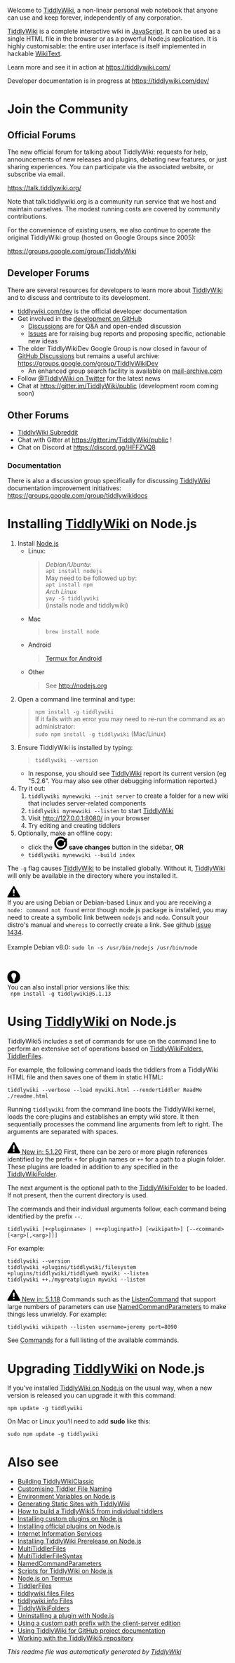 <p>Welcome to <a class="tc-tiddlylink tc-tiddlylink-resolves" href="https://tiddlywiki.com/static/TiddlyWiki.html">TiddlyWiki</a>, a non-linear personal web notebook that anyone can use and keep forever, independently of any corporation.</p><p><a class="tc-tiddlylink tc-tiddlylink-resolves" href="https://tiddlywiki.com/static/TiddlyWiki.html">TiddlyWiki</a> is a complete interactive wiki in <a class="tc-tiddlylink tc-tiddlylink-resolves" href="https://tiddlywiki.com/static/JavaScript.html">JavaScript</a>. It can be used as a single HTML file in the browser or as a powerful Node.js application. It is highly customisable: the entire user interface is itself implemented in hackable <a class="tc-tiddlylink tc-tiddlylink-resolves" href="https://tiddlywiki.com/static/WikiText.html">WikiText</a>.</p><p>Learn more and see it in action at <a class="tc-tiddlylink-external" href="https://tiddlywiki.com/" rel="noopener noreferrer" target="_blank">https://tiddlywiki.com/</a></p><p>Developer documentation is in progress at <a class="tc-tiddlylink-external" href="https://tiddlywiki.com/dev/" rel="noopener noreferrer" target="_blank">https://tiddlywiki.com/dev/</a></p><h1 class="">Join the Community</h1><p>
<h2 class="">Official Forums</h2><p>The new official forum for talking about TiddlyWiki: requests for help, announcements of new releases and plugins, debating new features, or just sharing experiences. You can participate via the associated website, or subscribe via email.</p><p><a class="tc-tiddlylink-external" href="https://talk.tiddlywiki.org/" rel="noopener noreferrer" target="_blank">https://talk.tiddlywiki.org/</a></p><p>Note that talk.tiddlywiki.org is a community run service that we host and maintain ourselves. The modest running costs are covered by community contributions.</p><p>For the convenience of existing users, we also continue to operate the original TiddlyWiki group (hosted on Google Groups since 2005):</p><p><a class="tc-tiddlylink-external" href="https://groups.google.com/group/TiddlyWiki" rel="noopener noreferrer" target="_blank">https://groups.google.com/group/TiddlyWiki</a></p><h2 class="">Developer Forums</h2><p>There are several resources for developers to learn more about <a class="tc-tiddlylink tc-tiddlylink-resolves" href="https://tiddlywiki.com/static/TiddlyWiki.html">TiddlyWiki</a> and to discuss and contribute to its development.</p><ul><li><a class="tc-tiddlylink-external" href="https://tiddlywiki.com/dev" rel="noopener noreferrer" target="_blank">tiddlywiki.com/dev</a> is the official developer documentation</li><li>Get involved in the <a class="tc-tiddlylink-external" href="https://github.com/Jermolene/TiddlyWiki5" rel="noopener noreferrer" target="_blank">development on GitHub</a><ul><li><a class="tc-tiddlylink-external" href="https://github.com/Jermolene/TiddlyWiki5/discussions" rel="noopener noreferrer" target="_blank">Discussions</a> are for Q&amp;A and open-ended discussion</li><li><a class="tc-tiddlylink-external" href="https://github.com/Jermolene/TiddlyWiki5/issues" rel="noopener noreferrer" target="_blank">Issues</a> are for raising bug reports and proposing specific, actionable new ideas</li></ul></li><li>The older TiddlyWikiDev Google Group is now closed in favour of <a class="tc-tiddlylink-external" href="https://github.com/Jermolene/TiddlyWiki5/discussions" rel="noopener noreferrer" target="_blank">GitHub Discussions</a> but remains a useful archive: <a class="tc-tiddlylink-external" href="https://groups.google.com/group/TiddlyWikiDev" rel="noopener noreferrer" target="_blank">https://groups.google.com/group/TiddlyWikiDev</a><ul><li>An enhanced group search facility is available on <a class="tc-tiddlylink-external" href="https://www.mail-archive.com/tiddlywikidev@googlegroups.com/" rel="noopener noreferrer" target="_blank">mail-archive.com</a></li></ul></li><li>Follow <a class="tc-tiddlylink-external" href="http://twitter.com/#!/TiddlyWiki" rel="noopener noreferrer" target="_blank">@TiddlyWiki on Twitter</a> for the latest news</li><li>Chat at <a class="tc-tiddlylink-external" href="https://gitter.im/TiddlyWiki/public" rel="noopener noreferrer" target="_blank">https://gitter.im/TiddlyWiki/public</a> (development room coming soon)</li></ul><h2 class="">Other Forums</h2><ul><li><a class="tc-tiddlylink-external" href="https://www.reddit.com/r/TiddlyWiki5/" rel="noopener noreferrer" target="_blank">TiddlyWiki Subreddit</a></li><li>Chat with Gitter at <a class="tc-tiddlylink-external" href="https://gitter.im/TiddlyWiki/public" rel="noopener noreferrer" target="_blank">https://gitter.im/TiddlyWiki/public</a> !</li><li>Chat on Discord at <a class="tc-tiddlylink-external" href="https://discord.gg/HFFZVQ8" rel="noopener noreferrer" target="_blank">https://discord.gg/HFFZVQ8</a></li></ul><h3 class="">Documentation</h3><p>There is also a discussion group specifically for discussing <a class="tc-tiddlylink tc-tiddlylink-resolves" href="https://tiddlywiki.com/static/TiddlyWiki.html">TiddlyWiki</a> documentation improvement initiatives: <a class="tc-tiddlylink-external" href="https://groups.google.com/group/tiddlywikidocs" rel="noopener noreferrer" target="_blank">https://groups.google.com/group/tiddlywikidocs</a>
</p>
</p><h1 class="">Installing <a class="tc-tiddlylink tc-tiddlylink-resolves" href="https://tiddlywiki.com/static/TiddlyWiki.html">TiddlyWiki</a> on Node.js</h1><ol><li>Install <a class="tc-tiddlylink tc-tiddlylink-resolves" href="https://tiddlywiki.com/static/Node.js.html">Node.js</a><ul><li>Linux: <blockquote><div><em>Debian/Ubuntu</em>:<br><code>apt install nodejs</code><br>May need to be followed up by:<br><code>apt install npm</code></div><div><em>Arch Linux</em><br><code>yay -S tiddlywiki</code> <br>(installs node and tiddlywiki)</div></blockquote></li><li>Mac<blockquote><div><code>brew install node</code></div></blockquote></li><li>Android<blockquote><div><a class="tc-tiddlylink tc-tiddlylink-resolves" href="https://tiddlywiki.com/static/Serving%2520TW5%2520from%2520Android.html">Termux for Android</a></div></blockquote></li><li>Other <blockquote><div>See <a class="tc-tiddlylink-external" href="http://nodejs.org" rel="noopener noreferrer" target="_blank">http://nodejs.org</a></div></blockquote></li></ul></li><li>Open a command line terminal and type:<blockquote><div><code>npm install -g tiddlywiki</code></div><div>If it fails with an error you may need to re-run the command as an administrator:</div><div><code>sudo npm install -g tiddlywiki</code> (Mac/Linux)</div></blockquote></li><li>Ensure TiddlyWiki is installed by typing:<blockquote><div><code>tiddlywiki --version</code></div></blockquote><ul><li>In response, you should see <a class="tc-tiddlylink tc-tiddlylink-resolves" href="https://tiddlywiki.com/static/TiddlyWiki.html">TiddlyWiki</a> report its current version (eg "5.2.6". You may also see other debugging information reported.)</li></ul></li><li>Try it out:<ol><li><code>tiddlywiki mynewwiki --init server</code> to create a folder for a new wiki that includes server-related components</li><li><code>tiddlywiki mynewwiki --listen</code> to start <a class="tc-tiddlylink tc-tiddlylink-resolves" href="https://tiddlywiki.com/static/TiddlyWiki.html">TiddlyWiki</a></li><li>Visit <a class="tc-tiddlylink-external" href="http://127.0.0.1:8080/" rel="noopener noreferrer" target="_blank">http://127.0.0.1:8080/</a> in your browser</li><li>Try editing and creating tiddlers</li></ol></li><li>Optionally, make an offline copy:<ul><li>click the <span class="doc-icon"><svg class="tc-image-save-button-dynamic tc-image-button" height="22pt" viewBox="0 0 128 128" width="22pt">
<g class="tc-image-save-button-dynamic-clean">
<path d="M120.783 34.33c4.641 8.862 7.266 18.948 7.266 29.646 0 35.347-28.653 64-64 64-35.346 0-64-28.653-64-64 0-35.346 28.654-64 64-64 18.808 0 35.72 8.113 47.43 21.03l2.68-2.68c3.13-3.13 8.197-3.132 11.321-.008 3.118 3.118 3.121 8.193-.007 11.32l-4.69 4.691zm-12.058 12.058a47.876 47.876 0 013.324 17.588c0 26.51-21.49 48-48 48s-48-21.49-48-48 21.49-48 48-48c14.39 0 27.3 6.332 36.098 16.362L58.941 73.544 41.976 56.578c-3.127-3.127-8.201-3.123-11.32-.005-3.123 3.124-3.119 8.194.006 11.319l22.617 22.617a7.992 7.992 0 005.659 2.347c2.05 0 4.101-.783 5.667-2.349l44.12-44.12z" fill-rule="evenodd"></path>
</g>
<g class="tc-image-save-button-dynamic-dirty">
<path d="M64.856912,0 C100.203136,0 128.856912,28.653776 128.856912,64 C128.856912,99.346224 100.203136,128 64.856912,128 C29.510688,128 0.856911958,99.346224 0.856911958,64 C0.856911958,28.653776 29.510688,0 64.856912,0 Z M64.856912,16 C38.347244,16 16.856912,37.490332 16.856912,64 C16.856912,90.509668 38.347244,112 64.856912,112 C91.3665799,112 112.856912,90.509668 112.856912,64 C112.856912,37.490332 91.3665799,16 64.856912,16 Z"></path>
<circle cx="65" cy="64" r="32"></circle>
</g>
</svg></span> <strong>save changes</strong> button in the sidebar, <strong>OR</strong></li><li><code>tiddlywiki mynewwiki --build index</code></li></ul></li></ol><p>The <code>-g</code> flag causes <a class="tc-tiddlylink tc-tiddlylink-resolves" href="https://tiddlywiki.com/static/TiddlyWiki.html">TiddlyWiki</a> to be installed globally. Without it, <a class="tc-tiddlylink tc-tiddlylink-resolves" href="https://tiddlywiki.com/static/TiddlyWiki.html">TiddlyWiki</a> will only be available in the directory where you installed it.</p><p><div class="doc-icon-block"><div class="doc-block-icon"><svg class="tc-image-warning tc-image-button" height="22pt" viewBox="0 0 128 128" width="22pt"><path d="M57.072 11c3.079-5.333 10.777-5.333 13.856 0l55.426 96c3.079 5.333-.77 12-6.928 12H8.574c-6.158 0-10.007-6.667-6.928-12l55.426-96zM64 37c-4.418 0-8 3.582-8 7.994v28.012C56 77.421 59.59 81 64 81c4.418 0 8-3.582 8-7.994V44.994C72 40.579 68.41 37 64 37zm0 67a8 8 0 100-16 8 8 0 000 16z" fill-rule="evenodd"></path></svg></div> If you are using Debian or Debian-based Linux and you are receiving a <code>node: command not found</code> error though node.js package is installed, you may need to create a symbolic link between <code>nodejs</code> and <code>node</code>. Consult your distro's manual and <code>whereis</code> to correctly create a link. See github <a class="tc-tiddlylink-external" href="http://github.com/Jermolene/TiddlyWiki5/issues/1434" rel="noopener noreferrer" target="_blank">issue 1434</a>. <br><br>Example Debian v8.0: <code>sudo ln -s /usr/bin/nodejs /usr/bin/node</code></div></p><p><br>
<div class="doc-icon-block"><div class="doc-block-icon"><svg class="tc-image-tip tc-image-button" height="22pt" viewBox="0 0 128 128" width="22pt"><path d="M64 128.242c35.346 0 64-28.654 64-64 0-35.346-28.654-64-64-64-35.346 0-64 28.654-64 64 0 35.346 28.654 64 64 64zm11.936-36.789c-.624 4.129-5.73 7.349-11.936 7.349-6.206 0-11.312-3.22-11.936-7.349C54.33 94.05 58.824 95.82 64 95.82c5.175 0 9.67-1.769 11.936-4.366zm0 4.492c-.624 4.13-5.73 7.349-11.936 7.349-6.206 0-11.312-3.22-11.936-7.349 2.266 2.597 6.76 4.366 11.936 4.366 5.175 0 9.67-1.769 11.936-4.366zm0 4.456c-.624 4.129-5.73 7.349-11.936 7.349-6.206 0-11.312-3.22-11.936-7.349 2.266 2.597 6.76 4.366 11.936 4.366 5.175 0 9.67-1.769 11.936-4.366zm0 4.492c-.624 4.13-5.73 7.349-11.936 7.349-6.206 0-11.312-3.22-11.936-7.349 2.266 2.597 6.76 4.366 11.936 4.366 5.175 0 9.67-1.769 11.936-4.366zM64.3 24.242c11.618 0 23.699 7.82 23.699 24.2S75.92 71.754 75.92 83.576c0 5.873-5.868 9.26-11.92 9.26s-12.027-3.006-12.027-9.26C51.973 71.147 40 65.47 40 48.442s12.683-24.2 24.301-24.2z" fill-rule="evenodd"></path></svg></div> You can also install prior versions like this: <br><code> npm install -g tiddlywiki@5.1.13</code></div>
</p><h1 class="">Using <a class="tc-tiddlylink tc-tiddlylink-resolves" href="https://tiddlywiki.com/static/TiddlyWiki.html">TiddlyWiki</a> on Node.js</h1><p>TiddlyWiki5 includes a set of commands for use on the command line to perform an extensive set of operations based on <a class="tc-tiddlylink tc-tiddlylink-resolves" href="https://tiddlywiki.com/static/TiddlyWikiFolders.html">TiddlyWikiFolders</a>, <a class="tc-tiddlylink tc-tiddlylink-resolves" href="https://tiddlywiki.com/static/TiddlerFiles.html">TiddlerFiles</a>.</p><p>For example, the following command loads the tiddlers from a TiddlyWiki HTML file and then saves one of them in static HTML:</p><pre><code>tiddlywiki --verbose --load mywiki.html --rendertiddler ReadMe ./readme.html</code></pre><p>Running <code>tiddlywiki</code> from the command line boots the TiddlyWiki kernel, loads the core plugins and establishes an empty wiki store. It then sequentially processes the command line arguments from left to right. The arguments are separated with spaces.</p><p><a class="tc-tiddlylink tc-tiddlylink-resolves doc-from-version" href="https://tiddlywiki.com/static/Release%25205.1.20.html"><svg class="tc-image-warning tc-image-button" height="22pt" viewBox="0 0 128 128" width="22pt"><path d="M57.072 11c3.079-5.333 10.777-5.333 13.856 0l55.426 96c3.079 5.333-.77 12-6.928 12H8.574c-6.158 0-10.007-6.667-6.928-12l55.426-96zM64 37c-4.418 0-8 3.582-8 7.994v28.012C56 77.421 59.59 81 64 81c4.418 0 8-3.582 8-7.994V44.994C72 40.579 68.41 37 64 37zm0 67a8 8 0 100-16 8 8 0 000 16z" fill-rule="evenodd"></path></svg> New in: 5.1.20</a> First, there can be zero or more plugin references identified by the prefix <code>+</code> for plugin names or <code>++</code> for a path to a plugin folder. These plugins are loaded in addition to any specified in the  <a class="tc-tiddlylink tc-tiddlylink-resolves" href="https://tiddlywiki.com/static/TiddlyWikiFolders.html">TiddlyWikiFolder</a>.</p><p>The next argument is the optional path to the <a class="tc-tiddlylink tc-tiddlylink-resolves" href="https://tiddlywiki.com/static/TiddlyWikiFolders.html">TiddlyWikiFolder</a> to be loaded. If not present, then the current directory is used.</p><p>The commands and their individual arguments follow, each command being identified by the prefix <code>--</code>.</p><pre><code>tiddlywiki [+&lt;pluginname&gt; | ++&lt;pluginpath&gt;] [&lt;wikipath&gt;] [--&lt;command&gt; [&lt;arg&gt;[,&lt;arg&gt;]]]</code></pre><p>For example:</p><pre><code>tiddlywiki --version
tiddlywiki +plugins/tiddlywiki/filesystem +plugins/tiddlywiki/tiddlyweb mywiki --listen
tiddlywiki ++./mygreatplugin mywiki --listen</code></pre><p><a class="tc-tiddlylink tc-tiddlylink-resolves doc-from-version" href="https://tiddlywiki.com/static/Release%25205.1.18.html"><svg class="tc-image-warning tc-image-button" height="22pt" viewBox="0 0 128 128" width="22pt"><path d="M57.072 11c3.079-5.333 10.777-5.333 13.856 0l55.426 96c3.079 5.333-.77 12-6.928 12H8.574c-6.158 0-10.007-6.667-6.928-12l55.426-96zM64 37c-4.418 0-8 3.582-8 7.994v28.012C56 77.421 59.59 81 64 81c4.418 0 8-3.582 8-7.994V44.994C72 40.579 68.41 37 64 37zm0 67a8 8 0 100-16 8 8 0 000 16z" fill-rule="evenodd"></path></svg> New in: 5.1.18</a> Commands such as the <a class="tc-tiddlylink tc-tiddlylink-resolves" href="https://tiddlywiki.com/static/ListenCommand.html">ListenCommand</a> that support large numbers of parameters can use <a class="tc-tiddlylink tc-tiddlylink-resolves" href="https://tiddlywiki.com/static/NamedCommandParameters.html">NamedCommandParameters</a> to make things less unwieldy. For example:</p><pre><code>tiddlywiki wikipath --listen username=jeremy port=8090</code></pre><p>See <a class="tc-tiddlylink tc-tiddlylink-resolves" href="https://tiddlywiki.com/static/Commands.html">Commands</a> for a full listing of the available commands.
</p><h1 class="">Upgrading <a class="tc-tiddlylink tc-tiddlylink-resolves" href="https://tiddlywiki.com/static/TiddlyWiki.html">TiddlyWiki</a> on Node.js</h1><p>If you've installed <a class="tc-tiddlylink tc-tiddlylink-resolves" href="https://tiddlywiki.com/static/TiddlyWiki%2520on%2520Node.js.html">TiddlyWiki on Node.js</a> on the usual way, when a new version is released you can upgrade it with this command:</p><pre><code>npm update -g tiddlywiki</code></pre><p>On Mac or Linux you'll need to add <strong>sudo</strong> like this:</p><pre><code>sudo npm update -g tiddlywiki</code></pre><h1 class="">Also see</h1><p><ul class=""><li><a class="tc-tiddlylink tc-tiddlylink-resolves" href="https://tiddlywiki.com/static/Building%2520TiddlyWikiClassic.html">Building TiddlyWikiClassic</a></li><li><a class="tc-tiddlylink tc-tiddlylink-resolves" href="https://tiddlywiki.com/static/Customising%2520Tiddler%2520File%2520Naming.html">Customising Tiddler File Naming</a></li><li><a class="tc-tiddlylink tc-tiddlylink-resolves" href="https://tiddlywiki.com/static/Environment%2520Variables%2520on%2520Node.js.html">Environment Variables on Node.js</a></li><li><a class="tc-tiddlylink tc-tiddlylink-resolves" href="https://tiddlywiki.com/static/Generating%2520Static%2520Sites%2520with%2520TiddlyWiki.html">Generating Static Sites with TiddlyWiki</a></li><li><a class="tc-tiddlylink tc-tiddlylink-resolves" href="https://tiddlywiki.com/static/How%2520to%2520build%2520a%2520TiddlyWiki5%2520from%2520individual%2520tiddlers.html">How to build a TiddlyWiki5 from individual tiddlers</a></li><li><a class="tc-tiddlylink tc-tiddlylink-resolves" href="https://tiddlywiki.com/static/Installing%2520custom%2520plugins%2520on%2520Node.js.html">Installing custom plugins on Node.js</a></li><li><a class="tc-tiddlylink tc-tiddlylink-resolves" href="https://tiddlywiki.com/static/Installing%2520official%2520plugins%2520on%2520Node.js.html">Installing official plugins on Node.js</a></li><li><a class="tc-tiddlylink tc-tiddlylink-resolves" href="https://tiddlywiki.com/static/Installing%2520TiddlyWiki%2520on%2520Microsoft%2520Internet%2520Information%2520Server.html">Internet Information Services</a></li><li><a class="tc-tiddlylink tc-tiddlylink-resolves" href="https://tiddlywiki.com/static/Installing%2520TiddlyWiki%2520Prerelease%2520on%2520Node.js.html">Installing TiddlyWiki Prerelease on Node.js</a></li><li><a class="tc-tiddlylink tc-tiddlylink-resolves" href="https://tiddlywiki.com/static/MultiTiddlerFiles.html">MultiTiddlerFiles</a></li><li><a class="tc-tiddlylink tc-tiddlylink-resolves" href="https://tiddlywiki.com/static/MultiTiddlerFileSyntax.html">MultiTiddlerFileSyntax</a></li><li><a class="tc-tiddlylink tc-tiddlylink-resolves" href="https://tiddlywiki.com/static/NamedCommandParameters.html">NamedCommandParameters</a></li><li><a class="tc-tiddlylink tc-tiddlylink-resolves" href="https://tiddlywiki.com/static/Scripts%2520for%2520TiddlyWiki%2520on%2520Node.js.html">Scripts for TiddlyWiki on Node.js</a></li><li><a class="tc-tiddlylink tc-tiddlylink-resolves" href="https://tiddlywiki.com/static/Serving%2520TW5%2520from%2520Android.html">Node.js on Termux</a></li><li><a class="tc-tiddlylink tc-tiddlylink-resolves" href="https://tiddlywiki.com/static/TiddlerFiles.html">TiddlerFiles</a></li><li><a class="tc-tiddlylink tc-tiddlylink-resolves" href="https://tiddlywiki.com/static/tiddlywiki.files%2520Files.html">tiddlywiki.files Files</a></li><li><a class="tc-tiddlylink tc-tiddlylink-resolves" href="https://tiddlywiki.com/static/tiddlywiki.info%2520Files.html">tiddlywiki.info Files</a></li><li><a class="tc-tiddlylink tc-tiddlylink-resolves" href="https://tiddlywiki.com/static/TiddlyWikiFolders.html">TiddlyWikiFolders</a></li><li><a class="tc-tiddlylink tc-tiddlylink-resolves" href="https://tiddlywiki.com/static/Uninstalling%2520a%2520plugin%2520with%2520Node.js.html">Uninstalling a plugin with Node.js</a></li><li><a class="tc-tiddlylink tc-tiddlylink-resolves" href="https://tiddlywiki.com/static/Using%2520a%2520custom%2520path%2520prefix%2520with%2520the%2520client-server%2520edition.html">Using a custom path prefix with the client-server edition</a></li><li><a class="tc-tiddlylink tc-tiddlylink-resolves" href="https://tiddlywiki.com/static/Using%2520TiddlyWiki%2520for%2520GitHub%2520project%2520documentation.html">Using TiddlyWiki for GitHub project documentation</a></li><li><a class="tc-tiddlylink tc-tiddlylink-resolves" href="https://tiddlywiki.com/static/Working%2520with%2520the%2520TiddlyWiki5%2520repository.html">Working with the TiddlyWiki5 repository</a></li></ul></p><p><em>This readme file was automatically generated by <a class="tc-tiddlylink tc-tiddlylink-resolves" href="https://tiddlywiki.com/static/TiddlyWiki.html">TiddlyWiki</a></em>
</p>